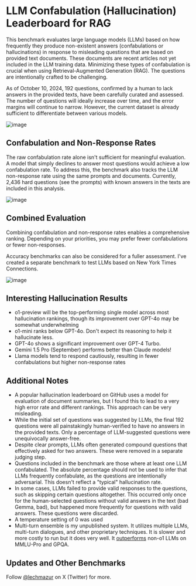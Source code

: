 # LLM Confabulation (Hallucination) Leaderboard for RAG

This benchmark evaluates large language models (LLMs) based on how frequently they produce non-existent answers (confabulations or hallucinations) in response to misleading questions that are based on provided text documents. These documents are recent articles not yet included in the LLM training data. Minimizing these types of confabulation is crucial when using Retrieval-Augmented Generation (RAG). The questions are intentionally crafted to be challenging.

As of October 10, 2024, 192 questions, confirmed by a human to lack answers in the provided texts, have been carefully curated and assessed. The number of questions will ideally increase over time, and the error margins will continue to narrow. However, the current dataset is already sufficient to differentiate between various models.

![image](https://github.com/user-attachments/assets/a8c0448e-f891-487f-8e23-a3da7f460475)


## Confabulation and Non-Response Rates

The raw confabulation rate alone isn't sufficient for meaningful evaluation. A model that simply declines to answer most questions would achieve a low confabulation rate. To address this, the benchmark also tracks the LLM non-response rate using the same prompts and documents. Currently, 2,436 hard questions (see the prompts) with known answers in the texts are included in this analysis.

![image](https://github.com/user-attachments/assets/7d0478eb-21d4-4c21-975b-9099cf16c3f7)


## Combined Evaluation
Combining confabulation and non-response rates enables a comprehensive ranking. Depending on your priorities, you may prefer fewer confabulations or fewer non-responses. 

Accuracy benchmarks can also be considered for a fuller assessment. I've created a separate benchmark to test LLMs based on New York Times Connections.

![image](https://github.com/user-attachments/assets/50a518ad-2745-4a7f-a2df-69bcebfc27b8)


## Interesting Hallucination Results
- o1-preview will be the top-performing single model across most hallucination rankings, though its improvement over GPT-4o may be somewhat underwhelming
- o1-mini ranks below GPT-4o. Don't expect its reasoning to help it hallucinate less.
- GPT-4o shows a significant improvement over GPT-4 Turbo.
- Gemini 1.5 Pro (September) performs better than Claude models!
- Llama models tend to respond cautiously, resulting in fewer confabulations but higher non-response rates


## Additional Notes
- A popular hallucination leaderboard on GitHub uses a model for evaluation of document summaries, but I found this to lead to a very high error rate and different rankings. This approach can be very misleading.
- While the initial set of questions was suggested by LLMs, the final 192 questions were all painstakingly human-verified to have no answers in the provided texts. Only a percentage of LLM-suggested questions were unequivocally answer-free.
- Despite clear prompts, LLMs often generated compound questions that effectively asked for two answers. These were removed in a separate judging step.
- Questions included in the benchmark are those where at least one LLM confabulated. The absolute percentage should not be used to infer that LLMs frequently confabulate, as the questions are intentionally adversarial. This doesn't reflect a "typical" hallucination rate.
- In some cases, LLMs failed to provide valid responses to the questions, such as skipping certain questions altogether. This occurred only once for the human-selected questions without valid answers in the text (bad Gemma, bad), but happened more frequently for questions with valid answers. These questions were discarded.
- A temperature setting of 0 was used
- Multi-turn ensemble is my unpublished system. It utilizes multiple LLMs, multi-turn dialogues, and other proprietary techniques. It is slower and more costly to run but it does very well. It [outperforms](https://x.com/LechMazur/status/1828804485033992514/photo/1) non-o1 LLMs on MMLU-Pro and GPQA.


## Updates and Other Benchmarks
Follow [@lechmazur](https://x.com/LechMazur) on X (Twitter) for more.
